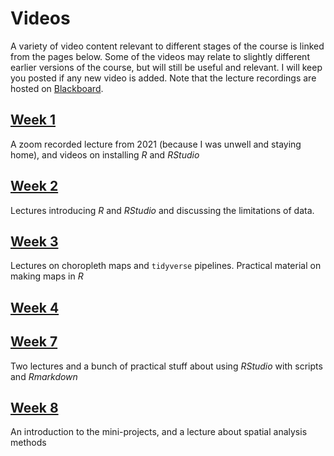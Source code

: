 # Videos
A variety of video content relevant to different stages of the course is linked from the pages below. Some of the videos may relate to slightly different earlier versions of the course, but will still be useful and relevant. I will keep you posted if any new video is added. Note that the lecture recordings are hosted on [Blackboard](https://blackboard.vuw.ac.nz "VUW Blackboard").

## [Week 1](video-indexes/week01.md)
A zoom recorded lecture from 2021 (because I was unwell and staying home), and videos on installing _R_ and _RStudio_

## [Week 2](video-indexes/week02.md)
Lectures introducing _R_ and _RStudio_ and discussing the limitations of data.

## [Week 3](video-indexes/week03.md)
Lectures on choropleth maps and `tidyverse` pipelines. Practical material on making maps in _R_

## [Week 4](video-indexes/week04.md)

## [Week 7](video-indexes/week07.md)
Two lectures and a bunch of practical stuff about using _RStudio_ with scripts and _Rmarkdown_

## [Week 8](video-indexes/week08.md)
An introduction to the mini-projects, and a lecture about spatial analysis methods
